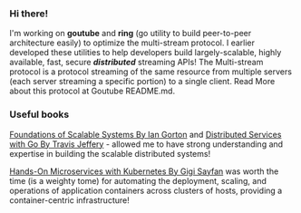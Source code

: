 ### Hi there!

I'm working on **goutube** and **ring** (go utility to build peer-to-peer architecture easily) to optimize the multi-stream protocol. I earlier developed these utilities to help developers build largely-scalable, highly available, fast, secure ***distributed*** streaming APIs!
The Multi-stream protocol is a protocol streaming of the same resource from multiple servers (each server streaming a specific portion) to a single client. Read More about this protocol at Goutube README.md.

### Useful books
[Foundations of Scalable Systems By Ian Gorton](https://learning.oreilly.com/library/view/foundations-of-scalable/9781098106058/) and [Distributed Services with Go By Travis Jeffery](https://learning.oreilly.com/library/view/distributed-services-with/9781680508376/) - allowed me to have strong understanding and expertise in building the scalable distributed systems!

[Hands-On Microservices with Kubernetes By Gigi Sayfan](https://learning.oreilly.com/library/view/hands-on-microservices-with/9781789805468/) was worth the time (is a weighty tome) for automating the deployment, scaling, and operations of application containers across clusters of hosts, providing a container-centric infrastructure!
